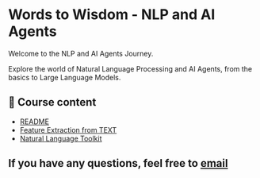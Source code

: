 # Words to Wisdom -  NLP and AI Agents

Welcome to the NLP and AI Agents Journey.

Explore the world of Natural Language Processing and AI Agents, from the basics to Large Language Models.


## 📂 Course content
- [README](README.md)
- [Feature Extraction from TEXT](FeatureExtraction_from_TEXT.md)
- [Natural Language Toolkit](NaturalLanguageToolkit.md)

## If you have any questions, feel free to [email](mailto:vamshi.430@gmail.com)
